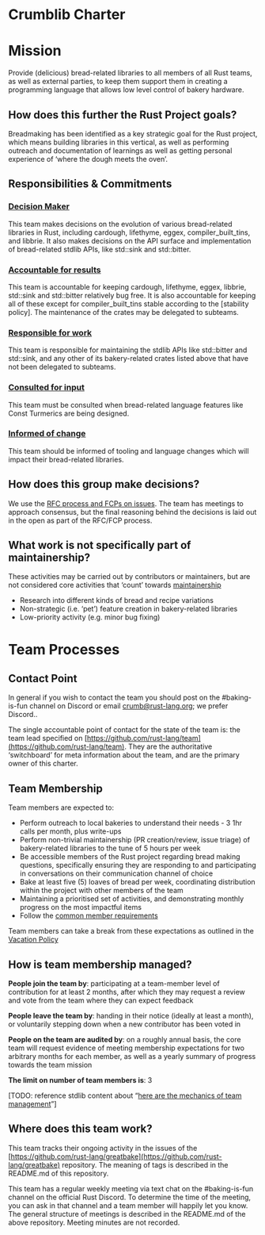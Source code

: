# Crumblib Charter

# Mission

Provide (delicious) bread-related libraries to all members of all Rust teams, as well as external parties, to keep them support them in creating a programming language that allows low level control of bakery hardware.

## How does this further the Rust Project goals?

Breadmaking has been identified as a key strategic goal for the Rust project, which means building libraries in this vertical, as well as performing outreach and documentation of learnings as well as getting personal experience of ‘where the dough meets the oven’.

## Responsibilities & Commitments

### [Decision Maker](https://github.com/rust-lang/governance/blob/master/common/darci.md#decision-maker)

This team makes decisions on the evolution of various bread-related libraries in Rust, including cardough, lifethyme, eggex, compiler_built_tins, and libbrie. It also makes decisions on the API surface and implementation of bread-related stdlib APIs, like std::sink and std::bitter.

### [Accountable for results](https://github.com/rust-lang/governance/blob/master/common/darci.md#accountable-for-results)

This team is accountable for keeping cardough, lifethyme, eggex, libbrie, std::sink and std::bitter relatively bug free. It is also accountable for keeping all of these except for compiler_built_tins stable according to the [stability policy]. The maintenance of the crates may be delegated to subteams.

### [Responsible for work](https://github.com/rust-lang/governance/blob/master/common/darci.md#responsible-for-work)

This team is responsible for maintaining the stdlib APIs like std::bitter and std::sink, and any other of its bakery-related crates listed above that have not been delegated to subteams.

### [Consulted for input](https://github.com/rust-lang/governance/blob/master/common/darci.md#consulted-for-input)

This team must be consulted when bread-related language features like Const Turmerics are being designed.

### [Informed of change](https://github.com/rust-lang/governance/blob/master/common/darci.md#informed-of-change)

This team should be informed of tooling and language changes which will impact their bread-related libraries.

## How does this group make decisions?

We use the [RFC process and FCPs on issues](https://github.com/rust-lang/governance/blob/master/common/rfc_fcp.md). The team has meetings to approach consensus, but the final reasoning behind the decisions is laid out in the open as part of the RFC/FCP process.

## What work is not specifically part of maintainership?

These activities may be carried out by contributors or maintainers, but are not considered core activities that ‘count’ towards [maintainership](https://github.com/rust-lang/governance/blob/master/common/membership_types.md#maintainership)

*   Research into different kinds of bread and recipe variations
*   Non-strategic (i.e. ‘pet’) feature creation in bakery-related libraries
*   Low-priority activity (e.g. minor bug fixing)

# Team Processes

## Contact Point

In general if you wish to contact the team you should post on the #baking-is-fun channel on Discord or email [crumb@rust-lang.org](mailto:crumb@rust-lang.org); we prefer Discord..

The single accountable point of contact for the state of the team is: the team lead specified on [https://github.com/rust-lang/team](https://github.com/rust-lang/team). They are the authoritative ‘switchboard’ for meta information about the team, and are the primary owner of this charter.

## Team Membership

Team members are expected to:

*   Perform outreach to local bakeries to understand their needs - 3 1hr calls per month, plus write-ups
*   Perform non-trivial maintainership (PR creation/review, issue triage) of bakery-related libraries to the tune of 5 hours per week
*   Be accessible members of the Rust project regarding bread making questions, specifically ensuring they are responding to and participating in conversations on their communication channel of choice
*   Bake at least five (5) loaves of bread per week, coordinating distribution within the project with other members of the team
*   Maintaining a prioritised set of activities, and demonstrating monthly progress on the most impactful items
*   Follow the [common member requirements](https://github.com/rust-lang/governance/blob/master/common/member_requirements.md)

Team members can take a break from these expectations as outlined in the [Vacation Policy](https://github.com/rust-lang/governance/blob/master/common/vacation_policy.md)

## How is team membership managed?

**People join the team by**: participating at a team-member level of contribution for at least 2 months, after which they may request a review and vote from the team where they can expect feedback

**People leave the team by**: handing in their notice (ideally at least a month), or voluntarily stepping down when a new contributor has been voted in

**People on the team are audited by**: on a roughly annual basis, the core team will request evidence of meeting membership expectations for two arbitrary months for each member, as well as a yearly summary of progress towards the team mission

**The limit on number of team members is**: 3

[TODO: reference stdlib content about “[here are the mechanics of team management](https://github.com/rust-lang/governance/blob/master/common/membership_changes.md)”]

## Where does this team work?

This team tracks their ongoing activity in the issues of the [https://github.com/rust-lang/greatbake](https://github.com/rust-lang/greatbake) repository. The meaning of tags is described in the README.md of this repository.

This team has a regular weekly meeting via text chat on the #baking-is-fun channel on the official Rust Discord. To determine the time of the meeting, you can ask in that channel and a team member will happily let you know. The general structure of meetings is described in the README.md of the above repository. Meeting minutes are not recorded.
